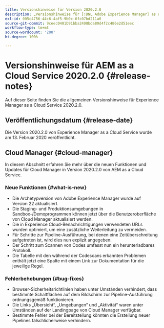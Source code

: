 ```yaml
---
title: Versionshinweise für Version 2020.2.0
description: „Versionshinweise für [!DNL Adobe Experience Manager] as a Cloud Service 2020.2.0“
exl-id: 005c4756-44c6-4af5-9b0c-0fc07bd211a0
source-git-commit: 9ceec0401b91bba2408bda89d4f2c486e2d51eec
workflow-type: tm+mt
source-wordcount: '200'
ht-degree: 100%

---
```


# Versionshinweise für AEM as a Cloud Service 2020.2.0 {#release-notes}

Auf dieser Seite finden Sie die allgemeinen Versionshinweise für Experience Manager as a Cloud Service 2020.2.0.

## Veröffentlichungsdatum {#release-date}

Die Version 2020.2.0 von Experience Manager as a Cloud Service wurde am 13. Februar 2020 veröffentlicht.

## Cloud Manager {#cloud-manager}

In diesem Abschnitt erfahren Sie mehr über die neuen Funktionen und Updates für Cloud Manager in Version 2020.2.0 von AEM as a Cloud Service.

### Neue Funktionen {#what-is-new}

* Die Archetypversion von Adobe Experience Manager wurde auf Version 22 aktualisiert.
* Die Staging- und Produktionsumgebungen in Sandbox-/Demoprogrammen können jetzt über die Benutzeroberfläche von Cloud Manager aktualisiert werden.
* Die in Experience Cloud-Benachrichtigungen verwendeten URLs wurden optimiert, um eine zusätzliche Weiterleitung zu vermeiden.
* Für Schritte zur Pipeline-Ausführung, bei denen eine Zeitüberschreitung aufgetreten ist, wird dies nun explizit angegeben.
* Der Schritt zum Scannen von Codes umfasst nun ein herunterladbares Protokoll.
* Die Tabelle mit den während der Codescans erkannten Problemen enthält jetzt eine Spalte mit einem Link zur Dokumentation für die jeweilige Regel.

### Fehlerbehebungen  {#bug-fixes}

* Browser-Sicherheitsrichtlinien haben unter Umständen verhindert, dass bestimmte Schaltflächen auf dem Bildschirm zur Pipeline-Ausführung ordnungsgemäß funktionieren.
* Die Links „Übersicht“, „Umgebungen“ und „Aktivität“ waren unter Umständen auf der Landingpage von Cloud Manager verfügbar.
* Bestimmte Fehler bei der Bereitstellung könnten die Erstellung neuer Pipelines fälschlicherweise verhindern.
